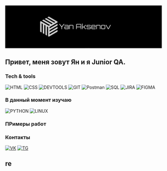 ![Header](https://github.com/PyroJombie/PyroJombie/blob/main/pic/logo.jpg?raw=true)

## Привет, меня зовут Ян и я Junior QA.

### Tech & tools
![HTML](https://img.shields.io/badge/HTML-000000?style=for-the-badge&logo=HTML)
![CSS](https://img.shields.io/badge/CSS-000000?style=for-the-badge&logo=)
![DEVTOOLS](https://img.shields.io/badge/DevTools-000000?style=for-the-badge&logo=DevTools)
![GIT](https://img.shields.io/badge/GIT-000000?style=for-the-badge&logo=GIT)
![Postman](https://img.shields.io/badge/Postman-000000?style=for-the-badge&logo=Postman)
![SQL](https://img.shields.io/badge/Sql-000000?style=for-the-badge&logo=Mysql)
![JIRA](https://img.shields.io/badge/Jira-000000?style=for-the-badge&logo=Jira)
![FIGMA](https://img.shields.io/badge/Figma-000000?style=for-the-badge&logo=Figma)

### В данный момент изучаю
![PYTHON](https://img.shields.io/badge/Python-000000?style=for-the-badge&logo=Python)
![LINUX](https://img.shields.io/badge/Linux-000000?style=for-the-badge&logo=Linux)

### ПРимеры работ

### Контакты

[![VK](https://img.shields.io/badge/VK-000000?style=for-the-badge&logo=VK)](https://vk.com/pyrojombie)
[![TG](https://img.shields.io/badge/Telegram-000000?style=for-the-badge&logo=Telegram)](https://t.me/pyrojombie)

## re